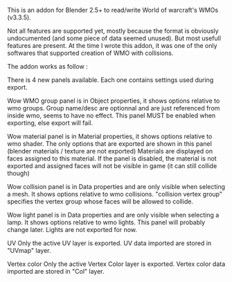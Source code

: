 This is an addon for Blender 2.5+ to read/write World of warcraft's WMOs (v3.3.5).

Not all features are supported yet, mostly because the format is obviously undocumented (and some piece of data seemed unused). But most usefull features are present.
At the time I wrote this addon, it was one of the only softwares that supported creation of WMO with collisions.

The addon works as follow : 

There is 4 new panels available.
Each one contains settings used during export.

Wow WMO group panel is in Object properties, it shows options relative to wmo groups.
Group name/desc are optionnal and are just referenced from inside wmo, seems to have no effect.
This panel MUST be enabled when exporting, else export will fail.

Wow material panel is in Material properties, it shows options relative to wmo shader. The only options that are exported are shown in this panel (blender materials / texture are not exported)
Materials are displayed on faces assigned to this material.
If the panel is disabled, the material is not exported and assigned faces will not be visible in game (it can still collide though)

Wow collision panel is in Data properties and are only visible when selecting a mesh. It shows options relative to wmo collisions. "collision vertex group" specifies the vertex group whose faces will be allowed to collide.

Wow light panel is in Data properties and are only visible when selecting a lamp. It shows options relative to wmo lights. This panel will probably change later.
Lights are not exported for now.

UV
Only the active UV layer is exported. UV data imported are stored in "UVmap" layer.

Vertex color
Only the active Vertex Color layer is exported. Vertex color data imported are stored in "Col" layer.

